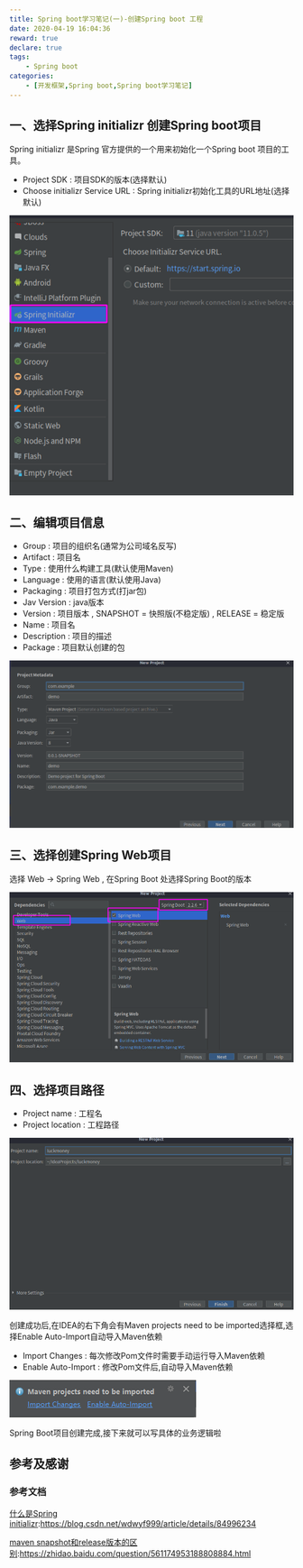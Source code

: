 ```yaml
---
title: Spring boot学习笔记(一)-创建Spring boot 工程
date: 2020-04-19 16:04:36
reward: true
declare: true
tags: 
	- Spring boot
categories: 
    - [开发框架,Spring boot,Spring boot学习笔记]
---
```


## 一、选择Spring initializr 创建Spring boot项目

Spring initializr 是Spring 官方提供的一个用来初始化一个Spring boot 项目的工具。

<!--more-->

* Project SDK : 项目SDK的版本(选择默认)
* Choose initializr Service URL : Spring initializr初始化工具的URL地址(选择默认)

![选择Spring initializr创建Spring boot工程](img/选择SpringInitializr创建SpringBoot工程.png)

## 二、编辑项目信息

* Group : 项目的组织名(通常为公司域名反写)
* Artifact : 项目名
* Type : 使用什么构建工具(默认使用Maven)
* Language : 使用的语言(默认使用Java)
* Packaging : 项目打包方式(打jar包)
* Jav Version : java版本
* Version : 项目版本 , SNAPSHOT = 快照版(不稳定版) , RELEASE = 稳定版
* Name : 项目名
* Description : 项目的描述
* Package : 项目默认创建的包

![编辑项目信息](img/编辑项目信息.png)

## 三、选择创建Spring Web项目

选择 Web -> Spring Web , 在Spring Boot 处选择Spring Boot的版本

![选择创建Spring Web项目](img/选择创建Web项目.png)

## 四、选择项目路径

* Project name : 工程名
* Project location : 工程路径

![选择项目路径](img/选择项目路径.png)

创建成功后,在IDEA的右下角会有Maven projects need to be imported选择框,选择Enable Auto-Import自动导入Maven依赖

* Import Changes : 每次修改Pom文件时需要手动运行导入Maven依赖
* Enable Auto-Import : 修改Pom文件后,自动导入Maven依赖

![自动导入Maven依赖](img/自动导入Maven依赖.png)

Spring Boot项目创建完成,接下来就可以写具体的业务逻辑啦

## 参考及感谢

### 参考文档

[什么是Spring initializr](https://blog.csdn.net/wdwyf999/article/details/84996234):https://blog.csdn.net/wdwyf999/article/details/84996234

[maven snapshot和release版本的区别](https://zhidao.baidu.com/question/561174953188808884.html):https://zhidao.baidu.com/question/561174953188808884.html